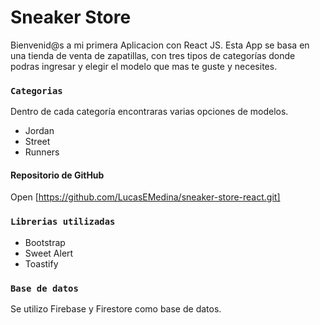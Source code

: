# Sneaker Store

Bienvenid@s a mi primera Aplicacion con React JS.
Esta App se basa en una tienda de venta de zapatillas, con tres tipos de categorías donde podras
ingresar y elegir el modelo que mas te guste y necesites.

### `Categorias`

Dentro de cada categoría encontraras varias opciones de modelos.
- Jordan
- Street
- Runners

#### Repositorio de GitHub

Open [https://github.com/LucasEMedina/sneaker-store-react.git]

### `Librerias utilizadas`

- Bootstrap
- Sweet Alert
- Toastify

### `Base de datos`

Se utilizo Firebase y Firestore como base de datos.


